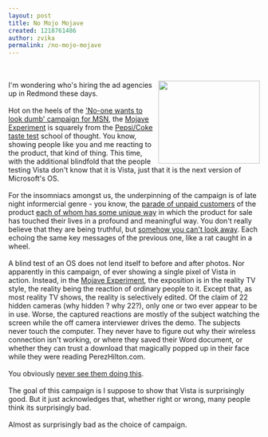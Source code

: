 ```yaml
---
layout: post
title: No Mojo Mojave
created: 1218761486
author: zvika
permalink: /no-mojo-mojave
---
```

<br />
<br />
<img style="width: 203px; height: 166px;" alt="" src="http://blogs.sun.com/dannycoward/resource/setandforget.jpg" align="right" />I'm wondering who's hiring the ad agencies up in Redmond
these days. <br />
<br />
Hot on the heels of the <a href="http://blogs.sun.com/dannycoward/entry/no_one_wants_to_look">'No-one
wants to look dumb' campaign for MSN</a>, the <a href="http://www.mojaveexperiment.com/">Mojave Experiment</a> is
squarely from the <a href="http://en.wikipedia.org/wiki/Blind_taste_test">Pepsi/Coke taste
test</a> school of thought. You know, showing people like you and me
reacting to the product, that kind of thing. This time, with the
additional blindfold that the people testing Vista don't know that it
is Vista,
just that it is the next version of Microsoft's OS. <br />
<br />
For the insomniacs amongst us, the underpinning of the campaign is of
late night informercial genre - you know, the <a href="http://www.youtube.com/watch?v=LxBIgF9ccE4&amp;feature=related">parade
of unpaid customers</a> of the product <a href="http://www.youtube.com/watch?v=_FR7OcCs1Hs">each of whom has
some unique way</a> in which the product for sale has touched their
lives in a profound and meaningful way. You don't really believe that
they are being truthful, but <a href="http://www.youtube.com/watch?v=FlPvfXNR1j4">somehow you can't
look away</a>. Each echoing the same key messages of the previous one,
like a rat caught in a wheel. <br />
<br />
A blind test of an OS does not lend itself to before and after photos.
Nor apparently in this campaign, of ever showing a single pixel of
Vista in action. Instead, in the <a href="http://www.mojaveexperiment.com/">Mojave Experiment</a>, the
exposition is in the reality TV style, the reality being the reaction
of ordinary people to it. Except that, as most reality TV shows, the
reality is selectively edited. Of the claim of 22 hidden cameras (why
hidden ? why 22?), only one or two ever appear to be in use. Worse, the
captured reactions are mostly of the subject watching the screen while
the off camera interviewer drives the demo. The subjects never touch
the computer. They never have to figure out why their wireless
connection isn't working, or where they saved their Word document, or
whether they can trust a download that magically popped up in their
face while they were reading PerezHilton.com.<br />
<br />
You obviously <a href="http://www.youtube.com/watch?v=iGVHzEywke0">never
see them doing this</a>.<br />
<br />
The goal of this campaign is I suppose to show that Vista is
surprisingly good. But it just acknowledges that, whether right or
wrong, many people think its surprisingly bad.<br />
<br />
Almost as surprisingly bad as the choice of campaign.<br />
<br />
<br />
